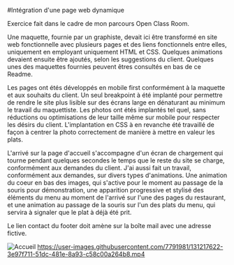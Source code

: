 #Intégration d'une page web dynamique

Exercice fait dans le cadre de mon parcours Open Class Room.

Une maquette, fournie par un graphiste, devait ici être transformé en site web fonctionnelle avec plusieurs pages et des liens fonctionnels entre elles, uniquement en employant uniquement HTML et CSS. Quelques animations devaient ensuite être ajoutés, selon les suggestions du client. Quelques unes des maquettes fournies peuvent êtres consultés en bas de ce Readme.

Les pages ont étés développés en mobile first conformément à la maquette et aux souhaits du client. Un seul breakpoint à été implanté pour permettre de rendre le site plus lisible sur des écrans large en dénaturant au minimum le travail du maquettiste.
Les photos ont étés implantés tel quel, sans réductions ou optimisations de leur taille même sur mobile pour respecter les désirs du client. L'implantation en CSS à en revanche été travaillé de façon à centrer la photo correctement de manière à mettre en valeur les plats.

L'arrivé sur la page d'accueil s'accompagne d'un écran de chargement qui tourne pendant quelques secondes le temps que le reste du site se charge, conformément aux demandes du client.
J'ai aussi fait un travail, conformément aux demandes, sur divers types d'animations. Une animation du coeur en bas des images, qui s'active pour le moment au passage de la souris pour démonstration, une apparition progressive et stylisé des éléments du menu au moment de l'arrivé sur l'une des pages du restaurant, et une animation au passage de la souris sur l'un des plats du menu, qui servira à signaler que le plat à déjà été prit.

Le lien contact du footer doit amène sur la boîte mail avec une adresse fictive.

![Accueil](https://user-images.githubusercontent.com/7791981/131217596-8cd14854-8a91-4ada-94ef-b40dcd339cf7.png)
https://user-images.githubusercontent.com/7791981/131217622-3e97f711-51dc-481e-8a93-c58c00a264b8.mp4
